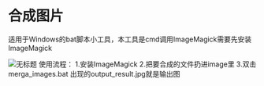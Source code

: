 # 合成图片
适用于Windows的bat脚本小工具，本工具是cmd调用ImageMagick需要先安装ImageMagick

![无标题](https://github.com/user-attachments/assets/94308536-99ea-472f-9cb4-3dcee2730e2c)
使用流程：
1.安装ImageMagick
2.把要合成的文件扔进image里
3.双击merga_images.bat
出现的output_result.jpg就是输出图
